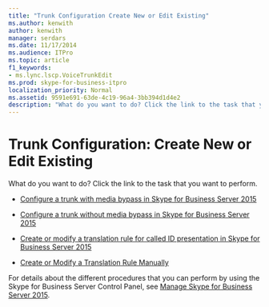 ```yaml
---
title: "Trunk Configuration Create New or Edit Existing"
ms.author: kenwith
author: kenwith
manager: serdars
ms.date: 11/17/2014
ms.audience: ITPro
ms.topic: article
f1_keywords:
- ms.lync.lscp.VoiceTrunkEdit
ms.prod: skype-for-business-itpro
localization_priority: Normal
ms.assetid: 9591e691-63de-4c19-96a4-3bb394d1d4e2
description: "What do you want to do? Click the link to the task that you want to perform."
---
```


# Trunk Configuration: Create New or Edit Existing
 
What do you want to do? Click the link to the task that you want to perform.
  
- [Configure a trunk with media bypass in Skype for Business Server 2015](../../deploy/deploy-enterprise-voice/configure-trunk-with-media-bypass.md)
    
- [Configure a trunk without media bypass in Skype for Business Server 2015](../../deploy/deploy-enterprise-voice/configure-trunk-without-media-bypass.md)
    
- [Create or modify a translation rule for called ID presentation in Skype for Business Server 2015](../../deploy/deploy-enterprise-voice/called-id-presentation-rules.md)
    
- [Create or Modify a Translation Rule Manually](http://technet.microsoft.com/library/049d1db3-af58-48c5-be89-52e1d068a4bd.aspx)
    
For details about the different procedures that you can perform by using the Skype for Business Server Control Panel, see [Manage Skype for Business Server 2015](../../manage/manage.md).

